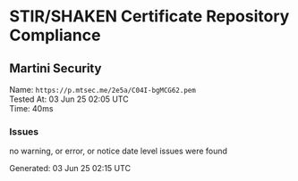 # STIR/SHAKEN Certificate Repository Compliance

## Martini Security

Name: `https://p.mtsec.me/2e5a/C04I-bgMCG62.pem`\
Tested At: 03 Jun 25 02:05 UTC\
Time: 40ms

### Issues

no warning, or error, or notice date level issues were found

Generated: 03 Jun 25 02:15 UTC